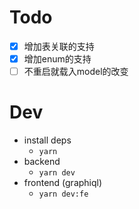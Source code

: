 # Todo

- [x] 增加表关联的支持
- [x] 增加enum的支持
- [ ] 不重启就载入model的改变

# Dev

- install deps
    - `yarn`
- backend
    - `yarn dev`
- frontend (graphiql)
    - `yarn dev:fe`